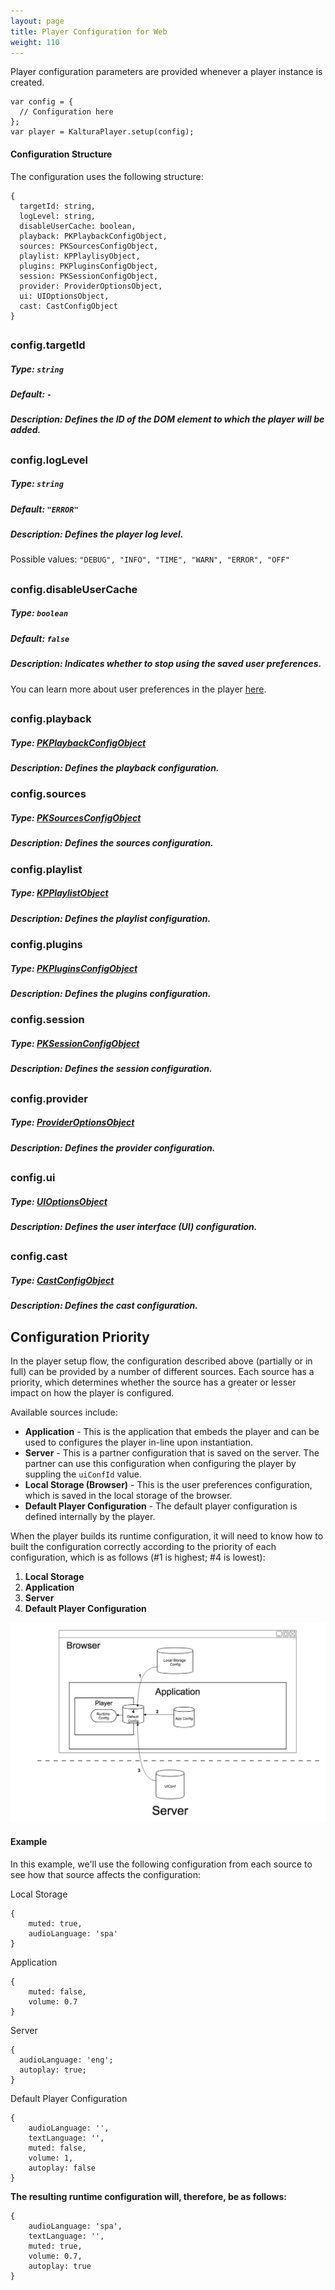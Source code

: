 ```yaml
---
layout: page
title: Player Configuration for Web
weight: 110
---
```


Player configuration parameters are provided whenever a player instance is created.

```
var config = {
  // Configuration here
};
var player = KalturaPlayer.setup(config);
```

#### Configuration Structure

The configuration uses the following structure:

```
{
  targetId: string,
  logLevel: string,
  disableUserCache: boolean,
  playback: PKPlaybackConfigObject,
  sources: PKSourcesConfigObject,
  playlist: KPPlaylisyObject,
  plugins: PKPluginsConfigObject,
  session: PKSessionConfigObject,
  provider: ProviderOptionsObject,
  ui: UIOptionsObject,
  cast: CastConfigObject
}
```

##

### config.targetId

##### Type: `string`

##### Default: `-`

##### Description: Defines the ID of the DOM element to which the player will be added.

##

### config.logLevel

##### Type: `string`

##### Default: `"ERROR"`

##### Description: Defines the player log level.

Possible values: `"DEBUG", "INFO", "TIME", "WARN", "ERROR", "OFF"`

##

### config.disableUserCache

##### Type: `boolean`

##### Default: `false`

##### Description: Indicates whether to stop using the saved user preferences.

You can learn more about user preferences in the player [here](https://developer.kaltura.com/player/web/user-preferences-web).

##

### config.playback

##### Type: [PKPlaybackConfigObject](https://github.com/kaltura/playkit-js/blob/master/docs/configuration.md#configplayback)

##### Description: Defines the playback configuration.

### config.sources

##### Type: [PKSourcesConfigObject](https://github.com/kaltura/playkit-js/blob/master/docs/configuration.md#configsources)

##### Description: Defines the sources configuration.

### config.playlist

##### Type: [KPPlaylistObject](https://developer.kaltura.com/player/web/api-web#kpplaylistobject)

##### Description: Defines the playlist configuration.

### config.plugins

##### Type: [PKPluginsConfigObject](https://github.com/kaltura/playkit-js/blob/master/docs/configuration.md#configplugins)

##### Description: Defines the plugins configuration.

### config.session

##### Type: [PKSessionConfigObject](https://github.com/kaltura/playkit-js/blob/master/docs/configuration.md#configsession)

##### Description: Defines the session configuration.

##

### config.provider

##### Type: [ProviderOptionsObject](https://github.com/kaltura/playkit-js-providers/blob/master/docs/configuration.md)

##### Description: Defines the provider configuration.

##

### config.ui

##### Type: [UIOptionsObject](https://github.com/kaltura/playkit-js-ui/blob/master/docs/configuration.md)

##### Description: Defines the user interface (UI) configuration.

##

### config.cast

##### Type: [CastConfigObject](https://developer.kaltura.com/player/web/api-web#castconfigobject)

##### Description: Defines the cast configuration.

## Configuration Priority

In the player setup flow, the configuration described above (partially or in full) can be provided by a number of different sources. Each source has a priority, which determines whether the source has a greater or lesser impact on how the player is configured.

Available sources include:

- **Application** - This is the application that embeds the player and can be used to configures the player in-line upon instantiation.
- **Server** - This is a partner configuration that is saved on the server. The partner can use this configuration when configuring the player by suppling the `uiConfId` value.
- **Local Storage (Browser)** - This is the user preferences configuration, which is saved in the local storage of the browser.
- **Default Player Configuration** - The default player configuration is defined internally by the player.

When the player builds its runtime configuration, it will need to know how to built the configuration correctly according to the priority of each configuration, which is as follows (#1 is highest; #4 is lowest):

1.  **Local Storage**
2.  **Application**
3.  **Server**
4.  **Default Player Configuration**

![configuration-strength](./images/configuration-strength.jpg)

#### Example

In this example, we'll use the following configuration from each source to see how that source affects the configuration:

Local Storage

```
{
	muted: true,
	audioLanguage: 'spa'
}
```

Application

```
{
	muted: false,
	volume: 0.7
}
```

Server

```
{
  audioLanguage: 'eng';
  autoplay: true;
}
```

Default Player Configuration

```
{
	audioLanguage: '',
	textLanguage: '',
	muted: false,
	volume: 1,
	autoplay: false
}
```

**The resulting runtime configuration will, therefore, be as follows:**

```
{
	audioLanguage: 'spa',
	textLanguage: '',
	muted: true,
	volume: 0.7,
	autoplay: true
}
```
